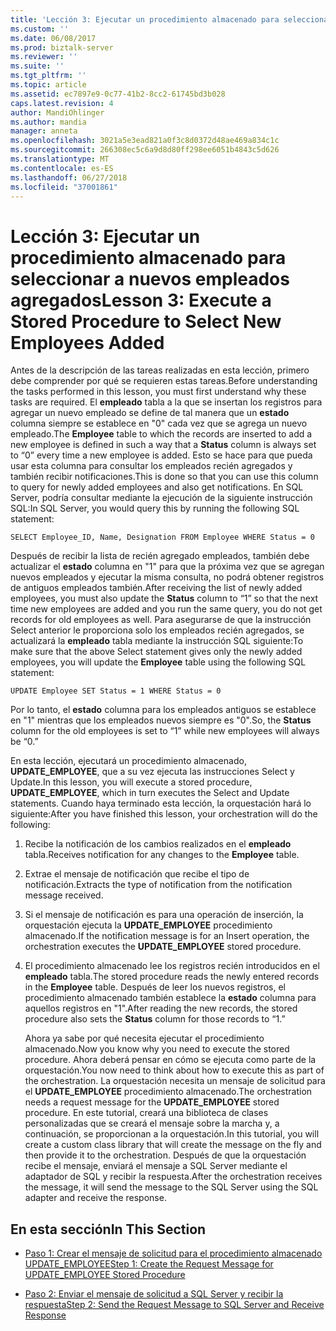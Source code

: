 ```yaml
---
title: 'Lección 3: Ejecutar un procedimiento almacenado para seleccionar nuevos empleados agregados | Microsoft Docs'
ms.custom: ''
ms.date: 06/08/2017
ms.prod: biztalk-server
ms.reviewer: ''
ms.suite: ''
ms.tgt_pltfrm: ''
ms.topic: article
ms.assetid: ec7897e9-0c77-41b2-8cc2-61745bd3b028
caps.latest.revision: 4
author: MandiOhlinger
ms.author: mandia
manager: anneta
ms.openlocfilehash: 3021a5e3ead821a0f3c8d0372d48ae469a834c1c
ms.sourcegitcommit: 266308ec5c6a9d8d80ff298ee6051b4843c5d626
ms.translationtype: MT
ms.contentlocale: es-ES
ms.lasthandoff: 06/27/2018
ms.locfileid: "37001861"
---
```

# <a name="lesson-3-execute-a-stored-procedure-to-select-new-employees-added"></a><span data-ttu-id="0f074-102">Lección 3: Ejecutar un procedimiento almacenado para seleccionar a nuevos empleados agregados</span><span class="sxs-lookup"><span data-stu-id="0f074-102">Lesson 3: Execute a Stored Procedure to Select New Employees Added</span></span>
<span data-ttu-id="0f074-103">Antes de la descripción de las tareas realizadas en esta lección, primero debe comprender por qué se requieren estas tareas.</span><span class="sxs-lookup"><span data-stu-id="0f074-103">Before understanding the tasks performed in this lesson, you must first understand why these tasks are required.</span></span> <span data-ttu-id="0f074-104">El **empleado** tabla a la que se insertan los registros para agregar un nuevo empleado se define de tal manera que un **estado** columna siempre se establece en "0" cada vez que se agrega un nuevo empleado.</span><span class="sxs-lookup"><span data-stu-id="0f074-104">The **Employee** table to which the records are inserted to add a new employee is defined in such a way that a **Status** column is always set to “0” every time a new employee is added.</span></span> <span data-ttu-id="0f074-105">Esto se hace para que pueda usar esta columna para consultar los empleados recién agregados y también recibir notificaciones.</span><span class="sxs-lookup"><span data-stu-id="0f074-105">This is done so that you can use this column to query for newly added employees and also get notifications.</span></span> <span data-ttu-id="0f074-106">En SQL Server, podría consultar mediante la ejecución de la siguiente instrucción SQL:</span><span class="sxs-lookup"><span data-stu-id="0f074-106">In SQL Server, you would query this by running the following SQL statement:</span></span>  
  
```  
SELECT Employee_ID, Name, Designation FROM Employee WHERE Status = 0  
```  
  
 <span data-ttu-id="0f074-107">Después de recibir la lista de recién agregado empleados, también debe actualizar el **estado** columna en "1" para que la próxima vez que se agregan nuevos empleados y ejecutar la misma consulta, no podrá obtener registros de antiguos empleados también.</span><span class="sxs-lookup"><span data-stu-id="0f074-107">After receiving the list of newly added employees, you must also update the **Status** column to “1” so that the next time new employees are added and you run the same query, you do not get records for old employees as well.</span></span> <span data-ttu-id="0f074-108">Para asegurarse de que la instrucción Select anterior le proporciona solo los empleados recién agregados, se actualizará la **empleado** tabla mediante la instrucción SQL siguiente:</span><span class="sxs-lookup"><span data-stu-id="0f074-108">To make sure that the above Select statement gives only the newly added employees, you will update the **Employee** table using the following SQL statement:</span></span>  
  
```  
UPDATE Employee SET Status = 1 WHERE Status = 0  
```  
  
 <span data-ttu-id="0f074-109">Por lo tanto, el **estado** columna para los empleados antiguos se establece en "1" mientras que los empleados nuevos siempre es "0".</span><span class="sxs-lookup"><span data-stu-id="0f074-109">So, the **Status** column for the old employees is set to “1” while new employees will always be “0.”</span></span>  
  
 <span data-ttu-id="0f074-110">En esta lección, ejecutará un procedimiento almacenado, **UPDATE_EMPLOYEE**, que a su vez ejecuta las instrucciones Select y Update.</span><span class="sxs-lookup"><span data-stu-id="0f074-110">In this lesson, you will execute a stored procedure, **UPDATE_EMPLOYEE**, which in turn executes the Select and Update statements.</span></span> <span data-ttu-id="0f074-111">Cuando haya terminado esta lección, la orquestación hará lo siguiente:</span><span class="sxs-lookup"><span data-stu-id="0f074-111">After you have finished this lesson, your orchestration will do the following:</span></span>  
  
1. <span data-ttu-id="0f074-112">Recibe la notificación de los cambios realizados en el **empleado** tabla.</span><span class="sxs-lookup"><span data-stu-id="0f074-112">Receives notification for any changes to the **Employee** table.</span></span>  
  
2. <span data-ttu-id="0f074-113">Extrae el mensaje de notificación que recibe el tipo de notificación.</span><span class="sxs-lookup"><span data-stu-id="0f074-113">Extracts the type of notification from the notification message received.</span></span>  
  
3. <span data-ttu-id="0f074-114">Si el mensaje de notificación es para una operación de inserción, la orquestación ejecuta la **UPDATE_EMPLOYEE** procedimiento almacenado.</span><span class="sxs-lookup"><span data-stu-id="0f074-114">If the notification message is for an Insert operation, the orchestration executes the **UPDATE_EMPLOYEE** stored procedure.</span></span>  
  
4. <span data-ttu-id="0f074-115">El procedimiento almacenado lee los registros recién introducidos en el **empleado** tabla.</span><span class="sxs-lookup"><span data-stu-id="0f074-115">The stored procedure reads the newly entered records in the **Employee** table.</span></span> <span data-ttu-id="0f074-116">Después de leer los nuevos registros, el procedimiento almacenado también establece la **estado** columna para aquellos registros en "1".</span><span class="sxs-lookup"><span data-stu-id="0f074-116">After reading the new records, the stored procedure also sets the **Status** column for those records to “1.”</span></span>  
  
   <span data-ttu-id="0f074-117">Ahora ya sabe por qué necesita ejecutar el procedimiento almacenado.</span><span class="sxs-lookup"><span data-stu-id="0f074-117">Now you know why you need to execute the stored procedure.</span></span> <span data-ttu-id="0f074-118">Ahora deberá pensar en cómo se ejecuta como parte de la orquestación.</span><span class="sxs-lookup"><span data-stu-id="0f074-118">You now need to think about how to execute this as part of the orchestration.</span></span> <span data-ttu-id="0f074-119">La orquestación necesita un mensaje de solicitud para el **UPDATE_EMPLOYEE** procedimiento almacenado.</span><span class="sxs-lookup"><span data-stu-id="0f074-119">The orchestration needs a request message for the **UPDATE_EMPLOYEE** stored procedure.</span></span> <span data-ttu-id="0f074-120">En este tutorial, creará una biblioteca de clases personalizadas que se creará el mensaje sobre la marcha y, a continuación, se proporcionan a la orquestación.</span><span class="sxs-lookup"><span data-stu-id="0f074-120">In this tutorial, you will create a custom class library that will create the message on the fly and then provide it to the orchestration.</span></span> <span data-ttu-id="0f074-121">Después de que la orquestación recibe el mensaje, enviará el mensaje a SQL Server mediante el adaptador de SQL y recibir la respuesta.</span><span class="sxs-lookup"><span data-stu-id="0f074-121">After the orchestration receives the message, it will send the message to the SQL Server using the SQL adapter and receive the response.</span></span>  
  
## <a name="in-this-section"></a><span data-ttu-id="0f074-122">En esta sección</span><span class="sxs-lookup"><span data-stu-id="0f074-122">In This Section</span></span>  
  
-   [<span data-ttu-id="0f074-123">Paso 1: Crear el mensaje de solicitud para el procedimiento almacenado UPDATE_EMPLOYEE</span><span class="sxs-lookup"><span data-stu-id="0f074-123">Step 1: Create the Request Message for UPDATE_EMPLOYEE Stored Procedure</span></span>](../../adapters-and-accelerators/adapter-sql/step-1-create-the-request-message-for-update-employee-stored-procedure.md)  
  
-   [<span data-ttu-id="0f074-124">Paso 2: Enviar el mensaje de solicitud a SQL Server y recibir la respuesta</span><span class="sxs-lookup"><span data-stu-id="0f074-124">Step 2: Send the Request Message to SQL Server and Receive Response</span></span>](../../adapters-and-accelerators/adapter-sql/step-2-send-the-request-message-to-sql-server-and-receive-response.md)
